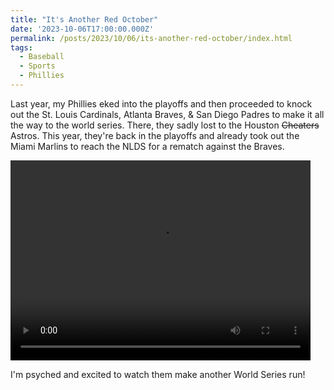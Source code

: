 ```yaml
---
title: "It's Another Red October"
date: '2023-10-06T17:00:00.000Z'
permalink: /posts/2023/10/06/its-another-red-october/index.html
tags:
  - Baseball
  - Sports
  - Phillies
---
```


Last year, my Phillies eked into the playoffs and then proceeded to knock out the St. Louis Cardinals, Atlanta Braves, & San Diego Padres to make
it all the way to the world series. There, they sadly lost to the Houston <s>Cheaters</s> Astros. This year, they're back in the playoffs and already
took out the Miami Marlins to reach the NLDS for a rematch against the Braves.
<!-- excerpt -->

<div class="video-container">
    <video controls autoplay="false" width="480" height="320">
        <source src="/videos/posts/2023-10-06-its-another-red-october/phillies-stott-grand-slam.mp4" type="video/mp4" />
         Not Supported
    </video>
</div>

I'm psyched and excited to watch them make another World Series run!